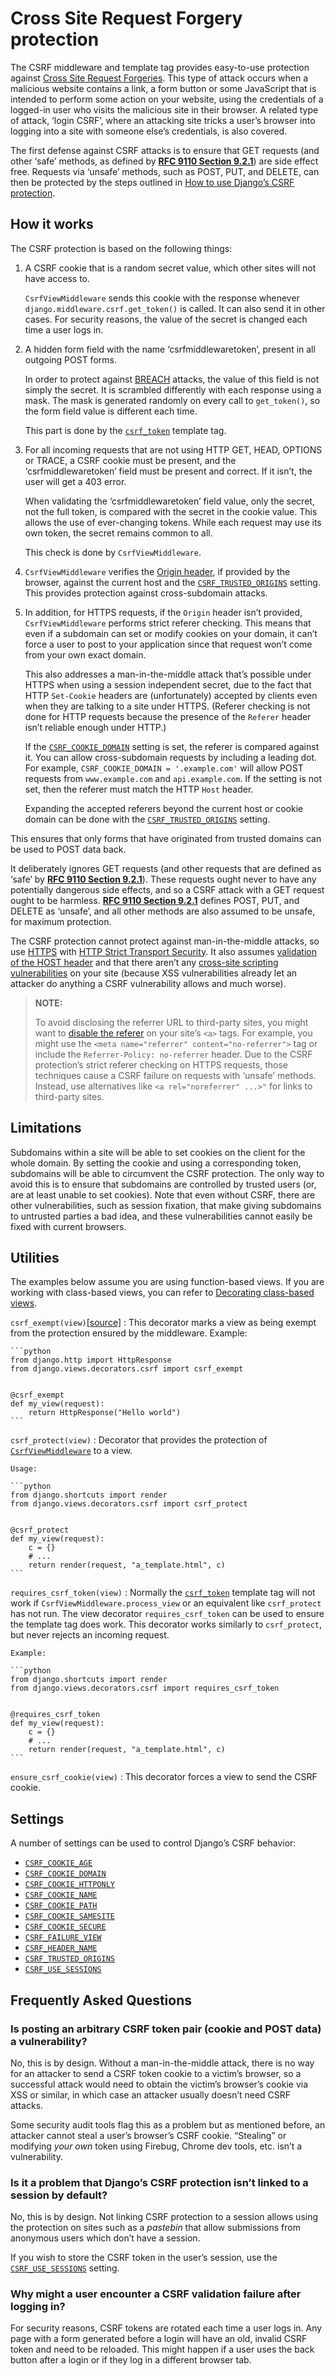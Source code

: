 # Cross Site Request Forgery protection

The CSRF middleware and template tag provides easy-to-use protection against
[Cross Site Request Forgeries](https://owasp.org/www-community/attacks/csrf#overview). This type of attack occurs when a malicious
website contains a link, a form button or some JavaScript that is intended to
perform some action on your website, using the credentials of a logged-in user
who visits the malicious site in their browser. A related type of attack,
‘login CSRF’, where an attacking site tricks a user’s browser into logging into
a site with someone else’s credentials, is also covered.

The first defense against CSRF attacks is to ensure that GET requests (and other
‘safe’ methods, as defined by [**RFC 9110 Section 9.2.1**](https://datatracker.ietf.org/doc/html/rfc9110.md#section-9.2.1)) are side effect free.
Requests via ‘unsafe’ methods, such as POST, PUT, and DELETE, can then be
protected by the steps outlined in [How to use Django’s CSRF protection](../howto/csrf.md#using-csrf).

## How it works

The CSRF protection is based on the following things:

1. A CSRF cookie that is a random secret value, which other sites will not have
   access to.

   `CsrfViewMiddleware` sends this cookie with the response whenever
   `django.middleware.csrf.get_token()` is called. It can also send it in
   other cases. For security reasons, the value of the secret is changed each
   time a user logs in.
2. A hidden form field with the name ‘csrfmiddlewaretoken’, present in all
   outgoing POST forms.

   In order to protect against [BREACH](https://www.breachattack.com/) attacks, the value of this field is
   not simply the secret. It is scrambled differently with each response using
   a mask. The mask is generated randomly on every call to `get_token()`, so
   the form field value is different each time.

   This part is done by the [`csrf_token`](templates/builtins.md#std-templatetag-csrf_token) template tag.
3. For all incoming requests that are not using HTTP GET, HEAD, OPTIONS or
   TRACE, a CSRF cookie must be present, and the ‘csrfmiddlewaretoken’ field
   must be present and correct. If it isn’t, the user will get a 403 error.

   When validating the ‘csrfmiddlewaretoken’ field value, only the secret,
   not the full token, is compared with the secret in the cookie value.
   This allows the use of ever-changing tokens. While each request may use its
   own token, the secret remains common to all.

   This check is done by `CsrfViewMiddleware`.
4. `CsrfViewMiddleware` verifies the [Origin header](https://developer.mozilla.org/en-US/docs/Web/HTTP/Headers/Origin), if provided by the
   browser, against the current host and the [`CSRF_TRUSTED_ORIGINS`](settings.md#std-setting-CSRF_TRUSTED_ORIGINS)
   setting. This provides protection against cross-subdomain attacks.
5. In addition, for HTTPS requests, if the `Origin` header isn’t provided,
   `CsrfViewMiddleware` performs strict referer checking. This means that
   even if a subdomain can set or modify cookies on your domain, it can’t force
   a user to post to your application since that request won’t come from your
   own exact domain.

   This also addresses a man-in-the-middle attack that’s possible under HTTPS
   when using a session independent secret, due to the fact that HTTP
   `Set-Cookie` headers are (unfortunately) accepted by clients even when
   they are talking to a site under HTTPS. (Referer checking is not done for
   HTTP requests because the presence of the `Referer` header isn’t reliable
   enough under HTTP.)

   If the [`CSRF_COOKIE_DOMAIN`](settings.md#std-setting-CSRF_COOKIE_DOMAIN) setting is set, the referer is compared
   against it. You can allow cross-subdomain requests by including a leading
   dot. For example, `CSRF_COOKIE_DOMAIN = '.example.com'` will allow POST
   requests from `www.example.com` and `api.example.com`. If the setting is
   not set, then the referer must match the HTTP `Host` header.

   Expanding the accepted referers beyond the current host or cookie domain can
   be done with the [`CSRF_TRUSTED_ORIGINS`](settings.md#std-setting-CSRF_TRUSTED_ORIGINS) setting.

This ensures that only forms that have originated from trusted domains can be
used to POST data back.

It deliberately ignores GET requests (and other requests that are defined as
‘safe’ by [**RFC 9110 Section 9.2.1**](https://datatracker.ietf.org/doc/html/rfc9110.md#section-9.2.1)). These requests ought never to have any
potentially dangerous side effects, and so a CSRF attack with a GET request
ought to be harmless. [**RFC 9110 Section 9.2.1**](https://datatracker.ietf.org/doc/html/rfc9110.md#section-9.2.1) defines POST, PUT, and DELETE
as ‘unsafe’, and all other methods are also assumed to be unsafe, for maximum
protection.

The CSRF protection cannot protect against man-in-the-middle attacks, so use
[HTTPS](../topics/security.md#security-recommendation-ssl) with
[HTTP Strict Transport Security](middleware.md#http-strict-transport-security). It also assumes [validation of
the HOST header](../topics/security.md#host-headers-virtual-hosting) and that there aren’t any
[cross-site scripting vulnerabilities](../topics/security.md#cross-site-scripting) on your site
(because XSS vulnerabilities already let an attacker do anything a CSRF
vulnerability allows and much worse).

> **NOTE:**
>
> To avoid disclosing the referrer URL to third-party sites, you might want
> to [disable the referer](https://www.w3.org/TR/referrer-policy/#referrer-policy-delivery) on your site’s `<a>` tags. For example, you
> might use the `<meta name="referrer" content="no-referrer">` tag or
> include the `Referrer-Policy: no-referrer` header. Due to the CSRF
> protection’s strict referer checking on HTTPS requests, those techniques
> cause a CSRF failure on requests with ‘unsafe’ methods. Instead, use
> alternatives like `<a rel="noreferrer" ...>"` for links to third-party
> sites.

## Limitations

Subdomains within a site will be able to set cookies on the client for the whole
domain. By setting the cookie and using a corresponding token, subdomains will
be able to circumvent the CSRF protection. The only way to avoid this is to
ensure that subdomains are controlled by trusted users (or, are at least unable
to set cookies). Note that even without CSRF, there are other vulnerabilities,
such as session fixation, that make giving subdomains to untrusted parties a bad
idea, and these vulnerabilities cannot easily be fixed with current browsers.

## Utilities

The examples below assume you are using function-based views. If you
are working with class-based views, you can refer to [Decorating
class-based views](../topics/class-based-views/intro.md#id1).

`csrf_exempt(view)`[[source]](https://github.com/django/django/blob/stable/5.2.x/django/views/decorators/csrf.py#L51)
:   This decorator marks a view as being exempt from the protection ensured by
    the middleware. Example:

    ```python
    from django.http import HttpResponse
    from django.views.decorators.csrf import csrf_exempt


    @csrf_exempt
    def my_view(request):
        return HttpResponse("Hello world")
    ```

`csrf_protect(view)`
:   Decorator that provides the protection of
    [`CsrfViewMiddleware`](middleware.md#django.middleware.csrf.CsrfViewMiddleware) to a view.

    Usage:

    ```python
    from django.shortcuts import render
    from django.views.decorators.csrf import csrf_protect


    @csrf_protect
    def my_view(request):
        c = {}
        # ...
        return render(request, "a_template.html", c)
    ```

`requires_csrf_token(view)`
:   Normally the [`csrf_token`](templates/builtins.md#std-templatetag-csrf_token) template tag will not work if
    `CsrfViewMiddleware.process_view` or an equivalent like `csrf_protect`
    has not run. The view decorator `requires_csrf_token` can be used to
    ensure the template tag does work. This decorator works similarly to
    `csrf_protect`, but never rejects an incoming request.

    Example:

    ```python
    from django.shortcuts import render
    from django.views.decorators.csrf import requires_csrf_token


    @requires_csrf_token
    def my_view(request):
        c = {}
        # ...
        return render(request, "a_template.html", c)
    ```

`ensure_csrf_cookie(view)`
:   This decorator forces a view to send the CSRF cookie.

## Settings

A number of settings can be used to control Django’s CSRF behavior:

- [`CSRF_COOKIE_AGE`](settings.md#std-setting-CSRF_COOKIE_AGE)
- [`CSRF_COOKIE_DOMAIN`](settings.md#std-setting-CSRF_COOKIE_DOMAIN)
- [`CSRF_COOKIE_HTTPONLY`](settings.md#std-setting-CSRF_COOKIE_HTTPONLY)
- [`CSRF_COOKIE_NAME`](settings.md#std-setting-CSRF_COOKIE_NAME)
- [`CSRF_COOKIE_PATH`](settings.md#std-setting-CSRF_COOKIE_PATH)
- [`CSRF_COOKIE_SAMESITE`](settings.md#std-setting-CSRF_COOKIE_SAMESITE)
- [`CSRF_COOKIE_SECURE`](settings.md#std-setting-CSRF_COOKIE_SECURE)
- [`CSRF_FAILURE_VIEW`](settings.md#std-setting-CSRF_FAILURE_VIEW)
- [`CSRF_HEADER_NAME`](settings.md#std-setting-CSRF_HEADER_NAME)
- [`CSRF_TRUSTED_ORIGINS`](settings.md#std-setting-CSRF_TRUSTED_ORIGINS)
- [`CSRF_USE_SESSIONS`](settings.md#std-setting-CSRF_USE_SESSIONS)

## Frequently Asked Questions

### Is posting an arbitrary CSRF token pair (cookie and POST data) a vulnerability?

No, this is by design. Without a man-in-the-middle attack, there is no way for
an attacker to send a CSRF token cookie to a victim’s browser, so a successful
attack would need to obtain the victim’s browser’s cookie via XSS or similar,
in which case an attacker usually doesn’t need CSRF attacks.

Some security audit tools flag this as a problem but as mentioned before, an
attacker cannot steal a user’s browser’s CSRF cookie. “Stealing” or modifying
*your own* token using Firebug, Chrome dev tools, etc. isn’t a vulnerability.

### Is it a problem that Django’s CSRF protection isn’t linked to a session by default?

No, this is by design. Not linking CSRF protection to a session allows using
the protection on sites such as a *pastebin* that allow submissions from
anonymous users which don’t have a session.

If you wish to store the CSRF token in the user’s session, use the
[`CSRF_USE_SESSIONS`](settings.md#std-setting-CSRF_USE_SESSIONS) setting.

### Why might a user encounter a CSRF validation failure after logging in?

For security reasons, CSRF tokens are rotated each time a user logs in. Any
page with a form generated before a login will have an old, invalid CSRF token
and need to be reloaded. This might happen if a user uses the back button after
a login or if they log in a different browser tab.
